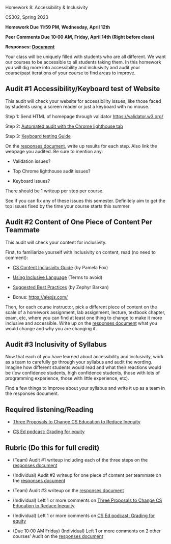 Homework 8: Accessibility & Inclusivity

CS302, Spring 2023

**Homework Due** **11:59 PM, Wednesday, April 12th**

**Peer Comments Due** **10:00 AM, Friday, April 14th (Right before class)**

**Responses:** [**<u>Document</u>**](https://docs.google.com/document/d/19EkEPsB4Xnv_5y4UcVJBTB2zMq6ruZbwjPEc-hmzHug/edit#)

Your class will be uniquely filled with students who are all different. We want our courses to be accessible to all students taking them. In this homework you will dig more into accessibility and inclusivity and audit your course/past iterations of your course to find areas to improve.

## Audit \#1 Accessibility/Keyboard test of Website

This audit will check your website for accessibility issues, like those faced by students using a screen reader or just a keyboard with no mouse.

Step 1: Send HTML of homepage through validator [<u>https://validator.w3.org/</u>](https://validator.w3.org/)

Step 2: [<u>Automated audit with the Chrome lighthouse tab</u>](https://developers.google.com/web/tools/lighthouse)

Step 3: [<u>Keyboard testing Guide</u>](https://webaccess.berkeley.edu/resources/tips-and-how-tos/how-do-keyboard-testing)

On the [<u>responses document</u>](https://docs.google.com/document/d/19EkEPsB4Xnv_5y4UcVJBTB2zMq6ruZbwjPEc-hmzHug/edit#), write up results for each step. Also link the webpage you audited. Be sure to mention any:

- Validation issues?

- Top Chrome lighthouse audit issues?

- Keyboard issues?

There should be 1 writeup per step per course.

See if you can fix any of these issues this semester. Definitely aim to get the top issues fixed by the time your course starts this summer.

## Audit \#2 Content of One Piece of Content Per Teammate

This audit will check your content for inclusivity.

First, to familiarize yourself with inclusivity on content, read (no need to comment):

- [<u>CS Content Inclusivity Guide</u>](https://docs.google.com/document/d/1LbMwoG19dLyn2PacB2ZRsXg1-HgS0txOL02GjKNSHHw/edit#heading=h.snwazixs4a7s) (by Pamela Fox)

- [<u>Using Inclusive Language</u>](https://drive.google.com/file/d/1lo2V-FwH7Cf8sOLYGvyZH4ioxQ8PnNZX/view) (Terms to avoid)

- [<u>Suggested Best Practices</u>](https://docs.google.com/document/d/1NvmF4HXH3-Zi0W1p4vYwHG4TWfV2EWN76HN3faZTYpY/edit) (by Zephyr Barkan)

- Bonus: [<u>https://alexjs.com/</u>](https://alexjs.com/)

Then, for each course instructor, pick a different piece of content on the scale of a homework assignment, lab assignment, lecture, textbook chapter, exam, etc, where you can find at least one thing to change to make it more inclusive and accessible. Write up on the [<u>responses document</u>](https://docs.google.com/document/d/1BhosrrbEy06AAx9SRvoX3_CLYBmqQVv645w0qqFjYtM/edit#heading=h.7s4y7gy2ddu6) what you would change and why you are changing it.

## Audit \#3 Inclusivity of Syllabus

Now that each of you have learned about accessibility and inclusivity, work as a team to carefully go through your syllabus and audit the wording. Imagine how different students would read and what their reactions would be (low confidence students, high confidence students, those with lots of programming experience, those with little experience, etc).

Find a few things to improve about your syllabus and write it up as a team in the responses document.

## Required listening/Reading

- [<u>Three Proposals to Change CS Education to Reduce Inequity</u>](https://drive.google.com/file/d/1LCG9ZOUAfXELVhpWu32gsIJNEr1Reik0/view?usp=share_link)

- [<u>CS Ed podcast: Grading for equity</u>](https://docs.google.com/document/d/1ceGqt040RCVOa7plVLSxGNkj8QUetBwc/edit#heading=h.gjdgxs)

## Rubric (Do this for full credit)

- (Team) Audit \#1 writeup including each of the three steps on the [<u>responses document</u>](https://docs.google.com/document/d/19EkEPsB4Xnv_5y4UcVJBTB2zMq6ruZbwjPEc-hmzHug/edit#)

- (Individual) Audit \#2 writeup for one piece of content per teammate on the [<u>responses document</u>](https://docs.google.com/document/d/19EkEPsB4Xnv_5y4UcVJBTB2zMq6ruZbwjPEc-hmzHug/edit#)

- (Team) Audit \#3 writeup on the [<u>responses document</u>](https://docs.google.com/document/d/19EkEPsB4Xnv_5y4UcVJBTB2zMq6ruZbwjPEc-hmzHug/edit#)

- (Individual) Left 1 or more comments on [<u>Three Proposals to Change CS Education to Reduce Inequity</u>](https://drive.google.com/file/d/1LCG9ZOUAfXELVhpWu32gsIJNEr1Reik0/view?usp=share_link)

- (Individual) Left 1 or more comments on [<u>CS Ed podcast: Grading for equity</u>](https://docs.google.com/document/d/1ceGqt040RCVOa7plVLSxGNkj8QUetBwc/edit#heading=h.gjdgxs)

- (Due 10:00 AM Friday) (Individual) Left 1 or more comments on 2 other courses’ Audit on the [<u>responses document</u>](https://docs.google.com/document/d/19EkEPsB4Xnv_5y4UcVJBTB2zMq6ruZbwjPEc-hmzHug/edit#)
